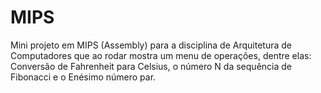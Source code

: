 # MIPS
 Mini projeto em MIPS (Assembly) para a disciplina de Arquitetura de Computadores 
 que ao rodar mostra um menu de operações, dentre elas: Conversão de Fahrenheit para Celsius,
 o número N da sequência de Fibonacci e o Enésimo número par.
